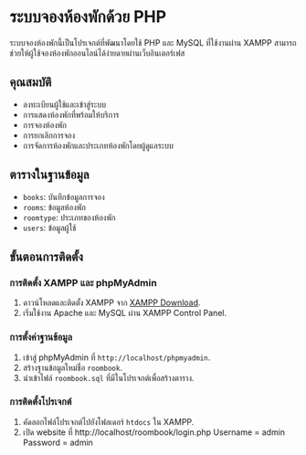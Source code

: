 # ระบบจองห้องพักด้วย PHP

ระบบจองห้องพักนี้เป็นโปรเจกต์ที่พัฒนาโดยใช้ PHP และ MySQL ที่ใช้งานผ่าน XAMPP สามารถช่วยให้ผู้ใช้จองห้องพักออนไลน์ได้ง่ายดายผ่านเว็บอินเตอร์เฟส

## คุณสมบัติ

- ลงทะเบียนผู้ใช้และเข้าสู่ระบบ
- การแสดงห้องพักที่พร้อมให้บริการ
- การจองห้องพัก
- การยกเลิกการจอง
- การจัดการห้องพักและประเภทห้องพักโดยผู้ดูแลระบบ

## ตารางในฐานข้อมูล

- `books`: บันทึกข้อมูลการจอง
- `rooms`: ข้อมูลห้องพัก
- `roomtype`: ประเภทของห้องพัก
- `users`: ข้อมูลผู้ใช้

## ขั้นตอนการติดตั้ง

### การติดตั้ง XAMPP และ phpMyAdmin

1. ดาวน์โหลดและติดตั้ง XAMPP จาก [XAMPP Download](https://www.apachefriends.org/index.html).
2. เริ่มใช้งาน Apache และ MySQL ผ่าน XAMPP Control Panel.

### การตั้งค่าฐานข้อมูล

1. เข้าสู่ phpMyAdmin ที่ `http://localhost/phpmyadmin`.
2. สร้างฐานข้อมูลใหม่ชื่อ `roombook`.
3. นำเข้าไฟล์ `roombook.sql` ที่มีในโปรเจกต์เพื่อสร้างตาราง.

### การติดตั้งโปรเจกต์

1. คัดลอกไฟล์โปรเจกต์ไปยังโฟลเดอร์ `htdocs` ใน XAMPP.
2. เปิด website ที่ http://localhost/roombook/login.php
   Username = admin
   Password = admin
